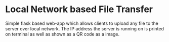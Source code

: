 # Local Network based File Transfer

Simple flask based web-app which allows clients to upload any file to the server over local network. The IP address the server is running on is printed on terminal as well as shown as a QR code as a image.